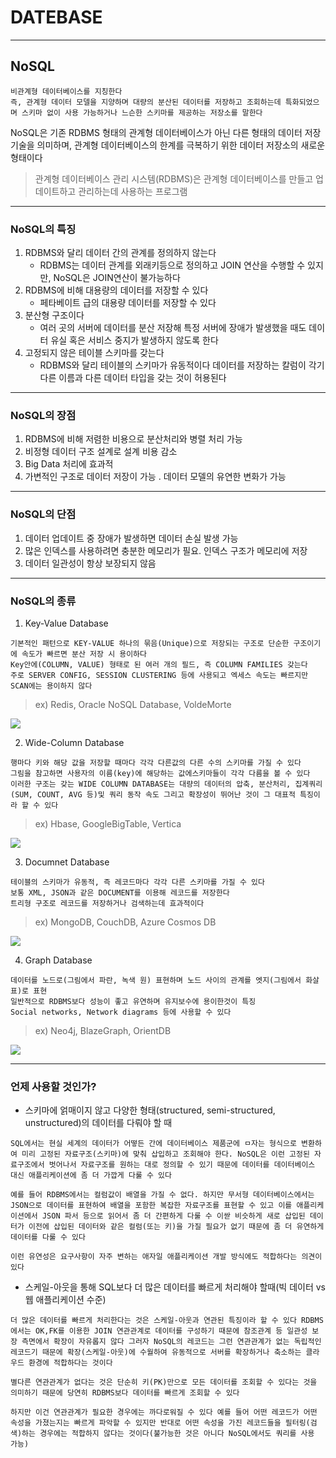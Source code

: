 # DATEBASE
---
## NoSQL
```
비관계형 데이터베이스를 지칭한다
즉, 관계형 데이터 모델을 지양하며 대량의 분산된 데이터를 저장하고 조회하는데 특화되었으며 스키마 없이 사용 가능하거나 느슨한 스키마를 제공하는 저장소를 말한다
```
NoSQL은 기존 RDBMS 형태의 관계형 데이터베이스가 아닌 다른 형태의 데이터 저장 기술을 의미하며, 관계형 데이터베이스의 한계를 극복하기 위한 데이터 저장소의 새로운 형태이다
> 관계형 데이터베이스 관리 시스템(RDBMS)은 관계형 데이터베이스를 만들고 업데이트하고 관리하는데 사용하는 프로그램

---
### NoSQL의 특징
1. RDBMS와 달리 데이터 간의 관계를 정의하지 않는다
    - RDBMS는 데이터 관계를 외래키등으로 정의하고 JOIN 연산을 수행할 수 있지만, NoSQL은 JOIN연산이 불가능하다
2. RDBMS에 비해 대용량의 데이터를 저장할 수 있다
    - 페타베이트 급의 대용량 데이터를 저장할 수 있다
3. 분산형 구조이다
    - 여러 곳의 서버에 데이터를 분산 저장해 특정 서버에 장애가 발생했을 때도 데이터 유실 혹은 서비스 중지가 발생하지 않도록 한다
4. 고정되지 않은 테이블 스키마를 갖는다
    - RDBMS와 달리 테이블의 스키마가 유동적이다 데이터를 저장하는 칼럼이 각기 다른 이름과 다른 데이터 타입을 갖는 것이 허용된다

---
### NoSQL의 장점
1. RDBMS에 비해 저렴한 비용으로 분산처리와 병렬 처리 가능
2. 비정형 데이터 구조 설계로 설계 비용 감소
3. Big Data 처리에 효과적
4. 가변적인 구조로 데이터 저장이 가능
. 데이터 모델의 유연한 변화가 가능

---
### NoSQL의 단점
1. 데이터 업데이트 중 장애가 발생하면 데이터 손실 발생 가능
2. 많은 인덱스를 사용하려면 충분한 메모리가 필요. 인덱스 구조가 메모리에 저장
3. 데이터 일관성이 항상 보장되지 않음

---
### NoSQL의 종류
1. Key-Value Database
```
기본적인 패턴으로 KEY-VALUE 하나의 묶음(Unique)으로 저장되는 구조로 단순한 구조이기에 속도가 빠르면 분산 저장 시 용이하다
Key안에(COLUMN, VALUE) 형태로 된 여러 개의 필드, 즉 COLUMN FAMILIES 갖는다
주로 SERVER CONFIG, SESSION CLUSTERING 등에 사용되고 엑세스 속도는 빠르지만 SCAN에는 용이하지 않다
```
> ex) Redis, Oracle NoSQL Database, VoldeMorte

![](https://img1.daumcdn.net/thumb/R1280x0/?scode=mtistory2&fname=https%3A%2F%2Fblog.kakaocdn.net%2Fdn%2FcLHLU3%2Fbtrl1KWUzKh%2FqmxrYHWowRdRySXwfff02K%2Fimg.png)

2. Wide-Column Database
```
행마다 키와 해당 값을 저장할 때마다 각각 다른값의 다른 수의 스키마를 가질 수 있다
그림을 참고하면 사용자의 이름(key)에 해당하는 값에스키마들이 각각 다름을 볼 수 있다
이러한 구조는 갖는 WIDE COLUMN DATABASE는 대량의 데이터의 압축, 분산처리, 집계쿼리(SUM, COUNT, AVG 등)및 쿼리 동작 속도 그리고 확장성이 뛰어난 것이 그 대표적 특징이라 할 수 있다
```
> ex) Hbase, GoogleBigTable, Vertica

![](https://img1.daumcdn.net/thumb/R1280x0/?scode=mtistory2&fname=https%3A%2F%2Fblog.kakaocdn.net%2Fdn%2Fbfn57O%2FbtrlZcNnz2Q%2FpDkBekmixEqT4fuZVMSlF0%2Fimg.png)

3. Documnet Database
```
테이블의 스키마가 유동적, 즉 레코드마다 각각 다른 스키마를 가질 수 있다
보통 XML, JSON과 같은 DOCUMENT를 이용해 레코드를 저장한다
트리형 구조로 레코드를 저장하거나 검색하는데 효과적이다
```
> ex) MongoDB, CouchDB, Azure Cosmos DB

![](https://img1.daumcdn.net/thumb/R1280x0/?scode=mtistory2&fname=https%3A%2F%2Fblog.kakaocdn.net%2Fdn%2FQMYuk%2Fbtrl4RHV2mS%2FZ7qx8jgmf1ipyyzJGKLFJk%2Fimg.png)

4. Graph Database
```
데이터를 노드로(그림에서 파란, 녹색 원) 표현하며 노드 사이의 관계를 엣지(그림에서 화살표)로 표현
일반적으로 RDBMS보다 성능이 좋고 유연하며 유지보수에 용이한것이 특징
Social networks, Network diagrams 등에 사용할 수 있다
```
> ex) Neo4j, BlazeGraph, OrientDB

![](https://img1.daumcdn.net/thumb/R1280x0/?scode=mtistory2&fname=https%3A%2F%2Fblog.kakaocdn.net%2Fdn%2FdGWxPj%2Fbtrl3Mf5YU7%2FEQpP5elwmBk7Ho4ylPFiG1%2Fimg.png)

---
### 언제 사용할 것인가?
- 스키마에 얽매이지 않고 다양한 형태(structured, semi-structured, unstructured)의 데이터를 다뤄야 할 때
```
SQL에서는 현실 세계의 데이터가 어떻든 간에 데이터베이스 제품군에 ㅁ자는 형식으로 변환하여 미리 고정된 자료구조(스키마)에 맞춰 삽입하고 조회해야 한다. NoSQL은 이런 고정된 자료구조에서 벗어나서 자료구조를 원하는 대로 정의할 수 있기 때문에 데이터를 데이터베이스 대신 애플리케이션에 좀 더 가깝게 다룰 수 있다

예를 들어 RDBMS에서는 컬럼값이 배열을 가질 수 없다. 하지만 무서형 데이터베이스에서는 JSON으로 데이터를 표현하여 배열을 포함한 복잡한 자료구조를 표현할 수 있고 이를 애플리케이션에서 JSON 파서 등으로 읽어서 좀 더 간편하게 다룰 수 이싿 비슷하게 새로 삽입된 데이터가 이전에 삽입된 데이터와 같은 컬럼(또는 키)을 가질 필요가 없기 때문에 좀 더 유연하게 데이터를 다룰 수 있다

이런 유연성은 요구사항이 자주 변하는 애자일 애플리케이션 개발 방식에도 적합하다는 의견이 있다
```
- 스케일-아웃을 통해 SQL보다 더 많은 데이터를 빠르게 처리해야 할때(빅 데이터 vs 웹 애플리케이션 수준)
```
더 많은 데이터를 빠르게 처리한다는 것은 스케일-아웃과 연관된 특징이라 할 수 있다 RDBMS에서는 OK,FK를 이용한 JOIN 연관관계로 데이터를 구성하기 때문에 참조관계 등 일관성 보장 측면에서 확장이 자유롭지 않다 그러자 NoSQL의 레코드는 그런 연관관계가 없는 독립적인 레코드기 때문에 확장(스케일-아웃)에 수월하여 유동적으로 서버를 확장하거나 축소하는 클라우드 환경에 적합하다는 것이다

별다른 연관관계가 없다는 것은 단순히 키(PK)만으로 모든 데이터를 조회할 수 있다는 것을 의미하기 때문에 당연히 RDBMS보다 데이터를 빠르게 조회할 수 있다

하지만 이건 연관관계가 필요한 경우에는 까다로워질 수 있다 예를 들어 어떤 레코드가 어떤 속성을 가졌는지는 빠르게 파악할 수 있지만 반대로 어떤 속성을 가진 레코드들을 필터링(검색)하는 경우에는 적합하지 않다는 것이다(불가능한 것은 아니다 NoSQL에서도 쿼리를 사용 가능)
```